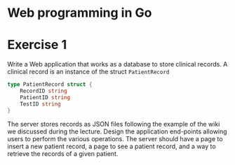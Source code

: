 # Web programming in Go

# Exercise 1

Write a Web application that works as a database to store clinical records.  A clinical record is an instance of the struct `PatientRecord`
```go
type PatientRecord struct {
    RecordID string
    PatientID string
    TestID string
}
```
The server stores records as JSON files following the example of the wiki we discussed during the lecture.
Design the application end-points allowing users to perform the various operations. 
The server should have a page to insert a new patient record, a page to see a patient record, and a way to retrieve the records of a given patient. 